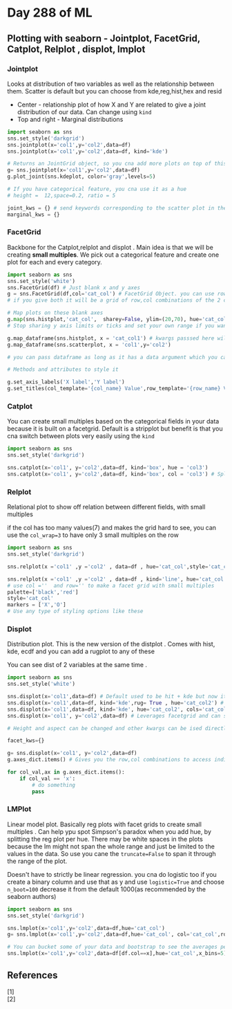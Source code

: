 # Day 288 of ML 

## Plotting with seaborn - Jointplot, FacetGrid, Catplot, Relplot , displot, lmplot

### Jointplot

 Looks at distribution of two variables as well as the relationship between them. Scatter is default but you can choose from kde,reg,hist,hex and resid
 
 * Center -  relationship plot of how X and Y are related to give a joint distribution of our data. Can change using `kind`
 * Top and right - Marginal distributions  

```python
import seaborn as sns
sns.set_style('darkgrid')
sns.jointplot(x='col1',y='col2',data=df)
sns.jointplot(x='col1',y='col2',data=df, kind='kde')

# Returns an JointGrid object, so you cna add more plots on top of this 
g= sns.jointplot(x='col1',y='col2',data=df)
g.plot_joint(sns.kdeplot, color='gray',levels=5)

# If you have categorical feature, you cna use it as a hue
# height =  12,space=0.2, ratio = 5

joint_kws = {} # send keywords corresponding to the scatter plot in the center
marginal_kws = {}

```


### FacetGrid

Backbone for the Catplot,relplot and displot . Main idea is that we will be creating **small multiples**. We pick out a categorical feature and create one plot for each and every category.  

```python
import seaborn as sns
sns.set_style('white')
sns.FacetGrid(df) # Just blank x and y axes 
g = sns.FacetGrid(df,col='cat_col') # FacetGrid Object. you can use row as well instead of col to have vertical plots 
# if you give both it will be a grid of row,col combinations of the 2 categorical column values 

# Map plots on these blank axes 
g.map(sns.histplot,'cat_col',  sharey=False, ylim=(20,70), hue='cat_col2') # hue needs to be here and not in subsequent ones
# Stop sharing y axis limits or ticks and set your own range if you want uniformity with ylim 

g.map_dataframe(sns.histplot, x = 'cat_col1') # kwargs passsed here will  be specific to the plots here 
g.map_dataframe(sns.scatterplot, x = 'col1',y='col2') 

# you can pass dataframe as long as it has a data argument which you can customize

# Methods and attributes to style it 

g.set_axis_labels('X label','Y label')
g.set_titles(col_template='{col_name} Value',row_template='{row_name} Value')

```


### Catplot

You can create small multiples based on the categorical fields in your data because it is built on a facetgrid. Default is a stripplot but benefit is that you cna switch between plots very easily using the `kind`

```python
import seaborn as sns
sns.set_style('darkgrid')

sns.catplot(x='col1', y='col2',data=df, kind='box', hue = 'col3')
sns.catplot(x='col1', y='col2',data=df, kind='box', col = 'col3') # Split into small multiples along x axis. Row for y axis and both for grid

```


### Relplot 

Relational plot to show off relation between different fields,  with small multiples

if the col has too many values(7) and makes the grid hard to see, you can use the `col_wrap=3` to have only 3 small multiples on the row

```python
import seaborn as sns
sns.set_style('darkgrid')

sns.relplot(x ='col1' ,y ='col2' , data=df , hue='cat_col',style='cat_col', size='cat_col') #  size and stye can also modify themselves and related to categorical values in the hue field 

sns.relplot(x ='col1' ,y ='col2' , data=df , kind='line', hue='cat_col',style='cat_col', size='cat_col') # to change plot type 
# use col =''  and row='' to make a facet grid with small multiples 
palette=['black','red']
style='cat_col'
markers = ['X','O']
# Use any type of styling options like these 

```


### Displot

Distribution plot. This is the new version of the distplot . Comes with hist, kde, ecdf and you can add a rugplot to any of these

You can see dist of 2 variables at the same time . 

```python
import seaborn as sns
sns.set_style('white')

sns.displot(x='col1',data=df) # Default used to be hit + kde but now it isn't, you use kind = 'kde' / 'ecdf'
sns.displot(x='col1',data=df, kind='kde',rug= True , hue='cat_col2') # adding rug plot at hte bottom
sns.displot(x='col1',data=df, kind='kde', hue='cat_col2', cols='cat_col2') 
sns.displot(x='col1', y='col2',data=df) # Leverages facetgrid and can show 2 variables at a time too

# Height and aspect can be changed and other kwargs can be ised directly as arguments based on the corresponding plot

facet_kws={}

g= sns.displot(x='col1', y='col2',data=df)
g.axes_dict.items() # Gives you the row,col combinations to access individually

for col_val,ax in g.axes_dict.items():
    if col_val == 'x':
        # do something
        pass

```


### LMPlot 

Linear model plot. Basically reg plots with facet grids to create small multiples . Can help ypu spot Simpson's paradox when you add hue, by splitting the reg plot per hue. There may be white spaces in the plots because the lm might not span the whole range and just be limited to the values in the data. So use you cane the `truncate=False` to span it through the range of the plot. 

Doesn't have to strictly be linear regression. you cna do logistic too if you create a binary column and use that as y and use `logistic=True` and choose `n_boot=100` decrease it from the default 1000(as recommended by the seaborn authors)

```python
import seaborn as sns
sns.set_style('darkgrid')

sns.lmplot(x='col1',y='col2',data=df,hue='cat_col')
g= sns.lmplot(x='col1',y='col2',data=df,hue='cat_col', col='cat_col',row='cat_col2')

# You can bucket some of your data and bootstrap to see the averages per bucket as well
sns.lmplot(x='col1',y='col2',data=df[df.col==x],hue='cat_col',x_bins=5)

```

**References**
------------
[1]  
[2]